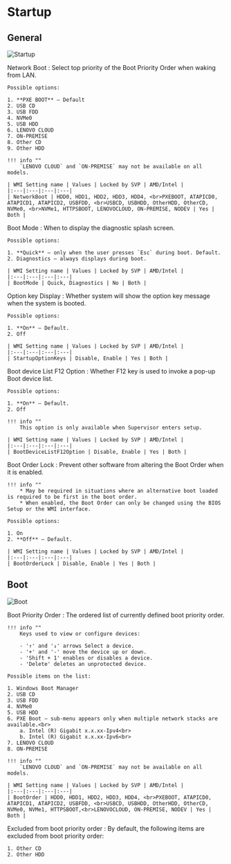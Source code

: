 # Startup

## General

![Startup](https://cdrt.github.io/mk_docs/ref/bios/settings/thinkpad/img/tp_startup.png)

Network Boot
:  Select top priority of the Boot Priority Order when waking from LAN.

    Possible options:

    1. **PXE BOOT** – Default
    2. USB CD
    3. USB FDD
    4. NVMe0
    5. USB HDD
    6. LENOVO CLOUD
    7. ON-PREMISE
    8. Other CD
    9. Other HDD

    !!! info ""
        `LENOVO CLOUD` and `ON-PREMISE` may not be available on all models.

    | WMI Setting name | Values | Locked by SVP | AMD/Intel |
    |:---|:---|:---|:---|
    | NetworkBoot | HDD0, HDD1, HDD2, HDD3, HDD4, <br>PXEBOOT, ATAPICD0, ATAPICD1, ATAPICD2, USBFDD, <br>USBCD, USBHDD, OtherHDD, OtherCD, NVMe0, <br>NVMe1, HTTPSBOOT, LENOVOCLOUD, ON-PREMISE, NODEV | Yes | Both |

Boot Mode
:  When to display the diagnostic splash screen.

    Possible options:

    1. **Quick** – only when the user presses `Esc` during boot. Default.
    2. Diagnostics – always displays during boot.

    | WMI Setting name | Values | Locked by SVP | AMD/Intel |
    |:---|:---|:---|:---|
    | BootMode | Quick, Diagnostics | No | Both |

Option key Display
:  Whether system will show the option key message when the system is booted.

    Possible options:

    1. **On** – Default.
    2. Off

    | WMI Setting name | Values | Locked by SVP | AMD/Intel |
    |:---|:---|:---|:---|
    | StartupOptionKeys | Disable, Enable | Yes | Both |

Boot device List F12 Option
:  Whether F12 key is used to invoke a pop-up Boot device list.

    Possible options:

    1. **On** – Default.
    2. Off

    !!! info ""
        This option is only available when Supervisor enters setup.

    | WMI Setting name | Values | Locked by SVP | AMD/Intel |
    |:---|:---|:---|:---|
    | BootDeviceListF12Option | Disable, Enable | Yes | Both |

Boot Order Lock
:  Prevent other software from altering the Boot Order when it is enabled.

    !!! info ""
        * May be required in situations where an alternative boot loaded is required to be first in the boot order.
        * When enabled, the Boot Order can only be changed using the BIOS Setup or the WMI interface.

    Possible options:

    1. On
    2. **Off** – Default.

    | WMI Setting name | Values | Locked by SVP | AMD/Intel |
    |:---|:---|:---|:---|
    | BootOrderLock | Disable, Enable | Yes | Both |

## Boot

![Boot](https://cdrt.github.io/mk_docs/ref/bios/settings/thinkpad/img/tp_boot.png)

Boot Priority Order
:  The ordered list of currently defined boot priority order.

    !!! info ""
        Keys used to view or configure devices:
        
        - '↑' and '↓' arrows Select a device.
        - '+' and '-' move the device up or down.
        - 'Shift + 1' enables or disables a device.
        - 'Delete' deletes an unprotected device.

    Possible items on the list:

    1. Windows Boot Manager
    2. USB CD
    3. USB FDD
    4. NVMe0
    5. USB HDD
    6. PXE Boot – sub-menu appears only when multiple network stacks are available.<br>
        a. Intel (R) Gigabit x.x.xx-Ipv4<br>
        b. Intel (R) Gigabit x.x.xx-Ipv6<br>
    7. LENOVO CLOUD
    8. ON-PREMISE

    !!! info ""
        `LENOVO CLOUD` and `ON-PREMISE` may not be available on all models.

    | WMI Setting name | Values | Locked by SVP | AMD/Intel |
    |:---|:---|:---|:---|
    | BootOrder | HDD0, HDD1, HDD2, HDD3, HDD4, <br>PXEBOOT, ATAPICD0, ATAPICD1, ATAPICD2, USBFDD, <br>USBCD, USBHDD, OtherHDD, OtherCD, NVMe0, NVMe1, HTTPSBOOT,<br>LENOVOCLOUD, ON-PREMISE, NODEV | Yes | Both |

Excluded from boot priority order
:  By default, the following items are excluded from boot priority order:

    1. Other CD
    2. Other HDD
